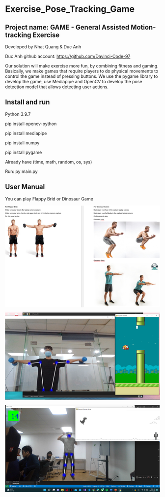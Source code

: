 # Exercise_Pose_Tracking_Game

## Project name: GAME - General Assisted Motion-tracking Exercise

Developed by Nhat Quang & Duc Anh

Duc Anh github account: https://github.com/Davinci-Code-97

Our solution will make exercise more fun, by combining fitness and gaming. 
Basically, we make games that require players to do physical movements to control the game instead of pressing buttons. 
We use the pygame library to develop the game, use Mediapipe and OpenCV to develop the pose detection model that allows detecting user actions. 

## Install and run

Python 3.9.7

pip install opencv-python

pip install mediapipe

pip install numpy

pip install pygame

Already have (time, math, random, os, sys)

Run: py main.py

## User Manual

You can play Flappy Brid or Dinosaur Game

![alt text](https://github.com/Quanghihicoder/Exercise_Pose_Tracking_Game/blob/master/User_Manual.png)

![alt text](https://github.com/Quanghihicoder/Exercise_Pose_Tracking_Game/blob/master/User_Manual1.png)

![alt text](https://github.com/Quanghihicoder/Exercise_Pose_Tracking_Game/blob/master/User_Manual2.png)




